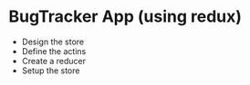 # BugTracker App (using redux)

- Design the store
- Define the actins
- Create a reducer
- Setup the store